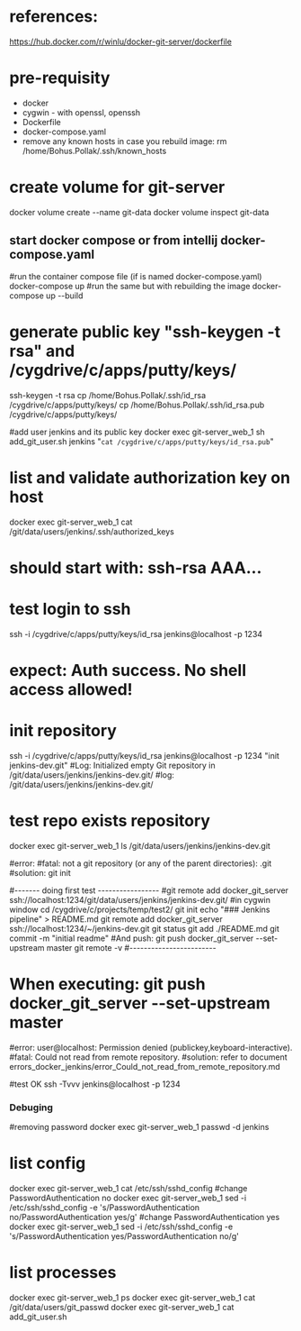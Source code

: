 # references:
 https://hub.docker.com/r/winlu/docker-git-server/dockerfile

# pre-requisity
- docker
- cygwin - with openssl, openssh
- Dockerfile
- docker-compose.yaml
- remove any known hosts in case you rebuild image: rm /home/Bohus.Pollak/.ssh/known_hosts

# create volume for git-server
docker volume create --name git-data
docker volume inspect git-data


## start docker compose or from intellij docker-compose.yaml
#run the container compose file (if is named docker-compose.yaml)
docker-compose up
#run the same but with rebuilding the image
docker-compose up --build

# generate public key "ssh-keygen -t rsa" and /cygdrive/c/apps/putty/keys/
ssh-keygen -t rsa
cp /home/Bohus.Pollak/.ssh/id_rsa /cygdrive/c/apps/putty/keys/
cp /home/Bohus.Pollak/.ssh/id_rsa.pub /cygdrive/c/apps/putty/keys/

#add user jenkins and its public key
docker exec git-server_web_1 sh add_git_user.sh jenkins "`cat /cygdrive/c/apps/putty/keys/id_rsa.pub`"

# list and validate authorization key on host
docker exec git-server_web_1 cat  /git/data/users/jenkins/.ssh/authorized_keys
# should start with: ssh-rsa AAA...

# test login to ssh 
ssh -i /cygdrive/c/apps/putty/keys/id_rsa jenkins@localhost -p 1234
# expect: Auth success. No shell access allowed!

# init repository
ssh -i /cygdrive/c/apps/putty/keys/id_rsa jenkins@localhost -p 1234 "init jenkins-dev.git"
#Log: Initialized empty Git repository in /git/data/users/jenkins/jenkins-dev.git/
#log: /git/data/users/jenkins/jenkins-dev.git/

# test repo exists repository 
docker exec git-server_web_1 ls /git/data/users/jenkins/jenkins-dev.git

#error:
#fatal: not a git repository (or any of the parent directories): .git 
#solution: git init


#------- doing first test -----------------
#git remote add docker_git_server ssh://localhost:1234/git/data/users/jenkins/jenkins-dev.git/
#in cygwin window
cd /cygdrive/c/projects/temp/test2/
git init
echo "### Jenkins pipeline" > README.md
git remote add docker_git_server ssh://localhost:1234/~/jenkins-dev.git
git status
git add ./README.md
git commit -m "initial readme"
#And push:
git push docker_git_server --set-upstream master
git remote -v
#------------------------

# When executing: git push docker_git_server --set-upstream master
#error: user@localhost: Permission denied (publickey,keyboard-interactive).
#fatal: Could not read from remote repository.
#solution: refer to document errors_docker_jenkins/error_Could_not_read_from_remote_repository.md

#test OK
ssh -Tvvv jenkins@localhost -p 1234





### Debuging
#removing password
docker exec git-server_web_1 passwd -d jenkins
# list config
docker exec git-server_web_1 cat /etc/ssh/sshd_config
#change PasswordAuthentication no
docker exec git-server_web_1 sed -i /etc/ssh/sshd_config -e 's/PasswordAuthentication no/PasswordAuthentication yes/g'
#change PasswordAuthentication yes
docker exec git-server_web_1 sed -i /etc/ssh/sshd_config -e 's/PasswordAuthentication yes/PasswordAuthentication no/g'
# list processes
docker exec git-server_web_1 ps
docker exec git-server_web_1 cat /git/data/users/git_passwd
docker exec git-server_web_1 cat add_git_user.sh

